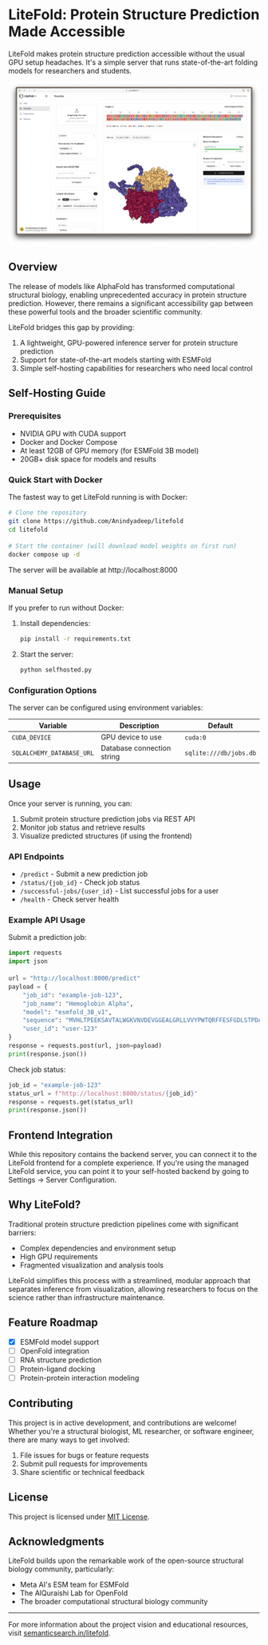 # LiteFold: Protein Structure Prediction Made Accessible

LiteFold makes protein structure prediction accessible without the usual GPU setup headaches. It's a simple server that runs state-of-the-art folding models for researchers and students.

![LiteFold Visualization Interface](assets/image.png)

## Overview

The release of models like AlphaFold has transformed computational structural biology, enabling unprecedented accuracy in protein structure prediction. However, there remains a significant accessibility gap between these powerful tools and the broader scientific community.

LiteFold bridges this gap by providing:

1. A lightweight, GPU-powered inference server for protein structure prediction
2. Support for state-of-the-art models starting with ESMFold
3. Simple self-hosting capabilities for researchers who need local control

## Self-Hosting Guide

### Prerequisites

- NVIDIA GPU with CUDA support
- Docker and Docker Compose
- At least 12GB of GPU memory (for ESMFold 3B model)
- 20GB+ disk space for models and results

### Quick Start with Docker

The fastest way to get LiteFold running is with Docker:

```bash
# Clone the repository
git clone https://github.com/Anindyadeep/litefold
cd litefold

# Start the container (will download model weights on first run)
docker compose up -d
```

The server will be available at http://localhost:8000

### Manual Setup

If you prefer to run without Docker:

1. Install dependencies:

   ```bash
   pip install -r requirements.txt
   ```

2. Start the server:
   ```bash
   python selfhosted.py
   ```

### Configuration Options

The server can be configured using environment variables:

| Variable                  | Description                | Default                |
| ------------------------- | -------------------------- | ---------------------- |
| `CUDA_DEVICE`             | GPU device to use          | `cuda:0`               |
| `SQLALCHEMY_DATABASE_URL` | Database connection string | `sqlite:///db/jobs.db` |

## Usage

Once your server is running, you can:

1. Submit protein structure prediction jobs via REST API
2. Monitor job status and retrieve results
3. Visualize predicted structures (if using the frontend)

### API Endpoints

- `/predict` - Submit a new prediction job
- `/status/{job_id}` - Check job status
- `/successful-jobs/{user_id}` - List successful jobs for a user
- `/health` - Check server health

### Example API Usage

Submit a prediction job:

```python
import requests
import json

url = "http://localhost:8000/predict"
payload = {
    "job_id": "example-job-123",
    "job_name": "Hemoglobin Alpha",
    "model": "esmfold_3B_v1",
    "sequence": "MVHLTPEEKSAVTALWGKVNVDEVGGEALGRLLVVYPWTQRFFESFGDLSTPDAVMGNPKVKAHGKKVLGAFSDGLAHLDNLKGTFATLSELHCDKLHVDPENFRLLGNVLVCVLAHHFGKEFTPPVQAAYQKVVAGVANALAHKYH",
    "user_id": "user-123"
}
response = requests.post(url, json=payload)
print(response.json())
```

Check job status:

```python
job_id = "example-job-123"
status_url = f"http://localhost:8000/status/{job_id}"
response = requests.get(status_url)
print(response.json())
```

## Frontend Integration

While this repository contains the backend server, you can connect it to the LiteFold frontend for a complete experience. If you're using the managed LiteFold service, you can point it to your self-hosted backend by going to Settings → Server Configuration.

## Why LiteFold?

Traditional protein structure prediction pipelines come with significant barriers:

- Complex dependencies and environment setup
- High GPU requirements
- Fragmented visualization and analysis tools

LiteFold simplifies this process with a streamlined, modular approach that separates inference from visualization, allowing researchers to focus on the science rather than infrastructure maintenance.

## Feature Roadmap

- [x] ESMFold model support
- [ ] OpenFold integration
- [ ] RNA structure prediction
- [ ] Protein-ligand docking
- [ ] Protein-protein interaction modeling

## Contributing

This project is in active development, and contributions are welcome! Whether you're a structural biologist, ML researcher, or software engineer, there are many ways to get involved:

1. File issues for bugs or feature requests
2. Submit pull requests for improvements
3. Share scientific or technical feedback

## License

This project is licensed under [MIT License](LICENSE).

## Acknowledgments

LiteFold builds upon the remarkable work of the open-source structural biology community, particularly:

- Meta AI's ESM team for ESMFold
- The AlQuraishi Lab for OpenFold
- The broader computational structural biology community

---

For more information about the project vision and educational resources, visit [semanticsearch.in/litefold](https://www.semanticsearch.in/litefold).
